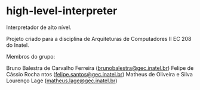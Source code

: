 # high-level-interpreter
Interpretador de alto nível.

Projeto criado para a disciplina de Arquiteturas de Computadores II EC 208 do Inatel.

Membros do grupo:

Bruno Balestra de Carvalho Ferreira (brunobalestra@gec.inatel.br)
Felipe de Cássio Rocha ntos (felipe.santos@gec.inatel.br)
Matheus de Oliveira e Silva Lourenço Lage (matheus.lage@gec.inatel.br)
